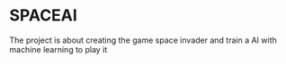 # SPACEAI
The project is about creating the game space invader and train a AI with machine learning to play it

